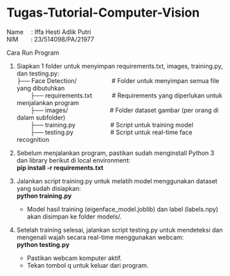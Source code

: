 # Tugas-Tutorial-Computer-Vision

Name &emsp;: Iffa Hesti Adlik Putri <br>
NIM &emsp;&ensp;&nbsp;: 23/514098/PA/21977 <br>

Cara Run Program <br>
1. Siapkan 1 folder untuk menyimpan requirements.txt, images, training.py, dan testing.py: <br>
   ├── Face Detection/ &emsp;&emsp;&emsp;&emsp;&emsp;&ensp;# Folder untuk menyimpan semua file yang dibutuhkan <br>
   &nbsp;&nbsp;&nbsp;&nbsp;&nbsp;&nbsp;&nbsp;&nbsp;├── requirements.txt &emsp;&emsp;&emsp;# Requirements yang diperlukan untuk menjalankan program <br>
   &nbsp;&nbsp;&nbsp;&nbsp;&nbsp;&nbsp;&nbsp;&nbsp;├── images/  &emsp;&emsp;&emsp;&emsp;&emsp;&ensp;&nbsp;&nbsp;&nbsp; # Folder dataset gambar (per orang di dalam subfolder) <br>
   &nbsp;&nbsp;&nbsp;&nbsp;&nbsp;&nbsp;&nbsp;&nbsp;├── training.py &emsp;&emsp;&emsp;&emsp;&emsp;&ensp;# Script untuk training model <br>
   &nbsp;&nbsp;&nbsp;&nbsp;&nbsp;&nbsp;&nbsp;&nbsp;├── testing.py &emsp;&emsp;&emsp;&emsp;&emsp;&nbsp;&nbsp; # Script untuk real-time face recognition <br>
   
2. Sebelum menjalankan program, pastikan sudah menginstall Python 3 dan library berikut di local environment: <br>
   **pip install -r requirements.txt** <br>
   
4. Jalankan script training.py untuk melatih model menggunakan dataset yang sudah disiapkan: <br>
   **python training.py** <br>
   - Model hasil training (eigenface_model.joblib) dan label (labels.npy) akan disimpan ke folder models/. <br>
   
5. Setelah training selesai, jalankan script testing.py untuk mendeteksi dan mengenali wajah secara real-time menggunakan webcam: <br>
   **python testing.py** <br>
   - Pastikan webcam komputer aktif. <br>
   - Tekan tombol q untuk keluar dari program. <br>
